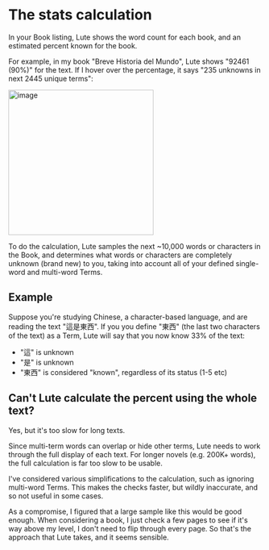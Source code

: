 # The stats calculation

In your Book listing, Lute shows the word count for each book, and an estimated percent known for the book.

For example, in my book "Breve Historia del Mundo", Lute shows "92461 (90%)" for the text.  If I hover over the percentage, it says "235 unknowns in next 2445 unique terms":

<img width="288" alt="image" src="https://github.com/jzohrab/lute/assets/1637133/d95b54a4-cfc5-49b5-a792-911a3f9a5864">

To do the calculation, Lute samples the next ~10,000 words or characters in the Book, and determines what words or characters are completely unknown (brand new) to you, taking into account all of your defined single-word and multi-word Terms.

## Example

Suppose you're studying Chinese, a character-based language, and are reading the text "這是東西".  If you you define "東西" (the last two characters of the text) as a Term, Lute will say that you now know 33% of the text:

* "這" is unknown
* "是" is unknown
* "東西" is considered "known", regardless of its status (1-5 etc)

## Can't Lute calculate the percent using the whole text?

Yes, but it's too slow for long texts.

Since multi-term words can overlap or hide other terms, Lute needs to work through the full display of each text.  For longer novels (e.g. 200K+ words), the full calculation is far too slow to be usable.

I've considered various simplifications to the calculation, such as ignoring multi-word Terms.  This makes the checks faster, but wildly inaccurate, and so not useful in some cases.

As a compromise, I figured that a large sample like this would be good enough.  When considering a book, I just check a few pages to see if it's way above my level, I don't need to flip through every page.  So that's the approach that Lute takes, and it seems sensible.
